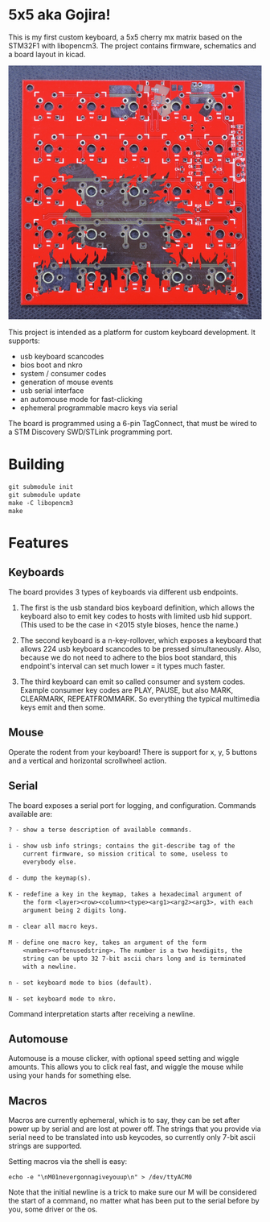 5x5 aka Gojira!
===============

This is my first custom keyboard, a 5x5 cherry mx matrix based on the STM32F1
with libopencm3. The project contains firmware, schematics and a board layout
in kicad.

![Board Front Picture](schematic/pictures/front.jpg)

This project is intended as a platform for custom keyboard development. It
supports:
- usb keyboard scancodes
- bios boot and nkro
- system / consumer codes
- generation of mouse events
- usb serial interface
- an automouse mode for fast-clicking
- ephemeral programmable macro keys via serial

The board is programmed using a 6-pin TagConnect, that must be wired
to a STM Discovery SWD/STLink programming port.

Building
========

    git submodule init
    git submodule update
    make -C libopencm3
    make

Features
========

Keyboards
---------

The board provides 3 types of keyboards via different usb
endpoints.

1. The first is the usb standard bios keyboard definition, which
   allows the keyboard also to emit key codes to hosts with limited
   usb hid support. (This used to be the case in <2015 style bioses,
   hence the name.)

2. The second keyboard is a n-key-rollover, which exposes a keyboard
   that allows 224 usb keyboard scancodes to be pressed
   simultaneously. Also, because we do not need to adhere to the bios
   boot standard, this endpoint's interval can set much lower = it
   types much faster.

3. The third keyboard can emit so called consumer and system
   codes. Example consumer key codes are PLAY, PAUSE, but also MARK,
   CLEARMARK, REPEATFROMMARK. So everything the typical multimedia
   keys emit and then some.

Mouse
-----

Operate the rodent from your keyboard! There is support for x, y, 5
buttons and a vertical and horizontal scrollwheel action.

Serial
------

The board exposes a serial port for logging, and
configuration. Commands available are:

    ? - show a terse description of available commands.

    i - show usb info strings; contains the git-describe tag of the
        current firmware, so mission critical to some, useless to
        everybody else.

    d - dump the keymap(s).

    K - redefine a key in the keymap, takes a hexadecimal argument of
        the form <layer><row><column><type><arg1><arg2><arg3>, with each
        argument being 2 digits long.

    m - clear all macro keys.

    M - define one macro key, takes an argument of the form
        <number><oftenusedstring>. The number is a two hexdigits, the
        string can be upto 32 7-bit ascii chars long and is terminated
        with a newline.

    n - set keyboard mode to bios (default).

    N - set keyboard mode to nkro.

Command interpretation starts after receiving a newline.

Automouse
---------

Automouse is a mouse clicker, with optional speed setting and wiggle
amounts. This allows you to click real fast, and wiggle the mouse
while using your hands for something else.

Macros
------

Macros are currently ephemeral, which is to say, they can be set after
power up by serial and are lost at power off. The strings that you
provide via serial need to be translated into usb keycodes, so
currently only 7-bit ascii strings are supported.

Setting macros via the shell is easy:

    echo -e "\nM01nevergonnagiveyouup\n" > /dev/ttyACM0

Note that the initial newline is a trick to make sure our M will be
considered the start of a command, no matter what has been put to the
serial before by you, some driver or the os.